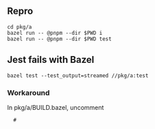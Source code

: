 ## Repro

```
cd pkg/a
bazel run -- @pnpm --dir $PWD i
bazel run -- @pnpm --dir $PWD test
```

## Jest fails with Bazel

```
bazel test --test_output=streamed //pkg/a:test
```

### Workaround

In pkg/a/BUILD.bazel, uncomment

```
  #
```

